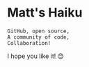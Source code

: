 # Matt's Haiku

```
GitHub, open source,
A community of code,
Collaboration!
```
I hope you like it! :blush: